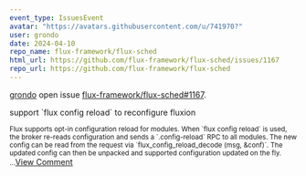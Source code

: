 ```yaml
---
event_type: IssuesEvent
avatar: "https://avatars.githubusercontent.com/u/741970?"
user: grondo
date: 2024-04-10
repo_name: flux-framework/flux-sched
html_url: https://github.com/flux-framework/flux-sched/issues/1167
repo_url: https://github.com/flux-framework/flux-sched
---
```


<a href='https://github.com/grondo' target='_blank'>grondo</a> open issue <a href='https://github.com/flux-framework/flux-sched/issues/1167' target='_blank'>flux-framework/flux-sched#1167</a>.

<p>support `flux config reload` to reconfigure fluxion</p><small>Flux supports opt-in configuration reload for modules. When `flux config reload` is used, the broker re-reads configuration and sends a `<module>.config-reload`  RPC to all modules. The new config can be read from the request via `flux_config_reload_decode (msg, &conf)`.  The updated config can then be unpacked and supported configuration updated on the fly....</small><a href='https://github.com/flux-framework/flux-sched/issues/1167' target='_blank'>View Comment</a>